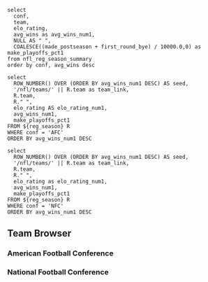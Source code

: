 ```reg_season
select
  conf,
  team,
  elo_rating,
  avg_wins as avg_wins_num1,
  NULL AS " ",
  COALESCE((made_postseason + first_round_bye) / 10000.0,0) as make_playoffs_pct1
from nfl_reg_season_summary
order by conf, avg_wins desc
```

```afc_conf
select
  ROW_NUMBER() OVER (ORDER BY avg_wins_num1 DESC) AS seed,
  '/nfl/teams/' || R.team as team_link,
  R.team,
  R." ",
  elo_rating AS elo_rating_num1,
  avg_wins_num1,
  make_playoffs_pct1
FROM ${reg_season} R
WHERE conf = 'AFC'
ORDER BY avg_wins_num1 DESC
```

```nfc_conf
select
  ROW_NUMBER() OVER (ORDER BY avg_wins_num1 DESC) AS seed,
  '/nfl/teams/' || R.team as team_link,
  R.team,
  R." ",
  elo_rating as elo_rating_num1,
  avg_wins_num1,
  make_playoffs_pct1
FROM ${reg_season} R
WHERE conf = 'NFC'
ORDER BY avg_wins_num1 DESC
```

## Team Browser
### American Football Conference

<DataTable data={afc_conf} link=team_link rows=16>
  <Column id=seed/>
  <Column id=team/>
  <Column id=elo_rating_num1/>
  <Column id=avg_wins_num1/>
  <Column id=make_playoffs_pct1/>
</DataTable>

### National Football Conference

<DataTable data={nfc_conf} link=team_link rows=16>
  <Column id=seed/>
  <Column id=team/>
  <Column id=elo_rating_num1/>
  <Column id=avg_wins_num1/>
  <Column id=make_playoffs_pct1/>
</DataTable>